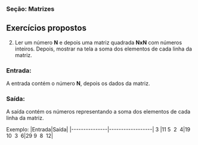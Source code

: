 
### Seção: Matrizes
## Exercícios propostos



2) Ler um número **N** e depois uma matriz quadrada **NxN** com números inteiros. Depois, mostrar na tela a soma dos elementos de cada linha da matriz.

### Entrada: 
A entrada contém o número **N**, depois os dados da matriz.

### Saída:
 A saída contém os números representando a soma dos elementos de cada linha da matriz.

Exemplo:
|Entrada|Saída|
|---------------|------------------|
 3      |11
 5 &nbsp;2 &nbsp;4|19
 10 &nbsp;3 &nbsp;6|29
  9 &nbsp;8 &nbsp;12|